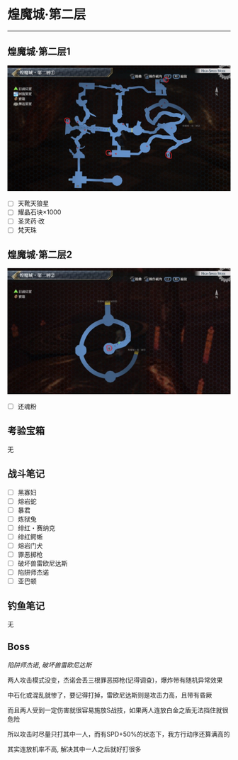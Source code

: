 # 煌魔城·第二层

---

## 煌魔城·第二层1

![煌魔城·第二层1](../images/map_煌魔城·第二层1.jpg)

- [ ]  天靴天狼星
- [ ]  耀晶石块×1000
- [ ]  圣灵药·改
- [ ]  梵天珠

## 煌魔城·第二层2

![煌魔城·第二层2](../images/map_煌魔城·第二层2.png)

- [ ]  还魂粉

## 考验宝箱

无

## 战斗笔记

- [ ] 黑寡妇
- [ ] 熔岩蛇
- [ ] 暴君
- [ ] 炼狱兔
- [ ] 绯红・赛纳克
- [ ] 绯红鳄蜥
- [ ] 熔岩门犬
- [ ] 罪恶掷枪
- [ ] 破坏兽雷欧尼达斯
- [ ] 陷阱师杰诺
- [ ] 亚巴顿

## 钓鱼笔记

无

## Boss

*陷阱师杰诺*, *破坏兽雷欧尼达斯*

两人攻击模式没变，杰诺会丢三根罪恶掷枪(记得调查)，爆炸带有随机异常效果

中石化或混乱就惨了，要记得打掉，雷欧尼达斯则是攻击力高，且带有昏厥

而且两人受到一定伤害就很容易施放S战技，如果两人连放白金之盾无法挡住就很危险

所以攻击时尽量只打其中一人，而有SPD+50%的状态下，我方行动序还算满高的

其实连放机率不高, 解决其中一人之后就好打很多